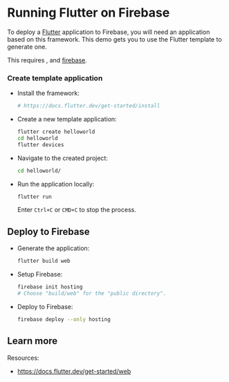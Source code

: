 # Running Flutter on Firebase

<!--- Generated 2022-08-24 06:52:10.067684 -->

To deploy a [Flutter](https://flutter.dev/) application to Firebase, you will need an application
based on this framework. This demo gets you to use the Flutter template to generate one. 

This requires , and [firebase](https://cloud.google.com/firestore/docs/client/get-firebase).


### Create template application


* Install the framework:

    ```bash
    # https://docs.flutter.dev/get-started/install

    ```

* Create a new template application:

    ```bash
    flutter create helloworld
    cd helloworld
    flutter devices

    ```




* Navigate to the created project:

    ```bash
    cd helloworld/
    ```

* Run the application locally:

    ```bash
    flutter run
    ```

    

    Enter `Ctrl+C` or `CMD+C` to stop the process.




## Deploy to Firebase

* Generate the application: 

    ```bash
    flutter build web
    ```

* Setup Firebase: 

    ```bash
    firebase init hosting
    # Choose "build/web" for the "public directory".
    ```

* Deploy to Firebase: 

    ```bash
    firebase deploy --only hosting
    ```



## Learn more

Resources: 

- https://docs.flutter.dev/get-started/web
